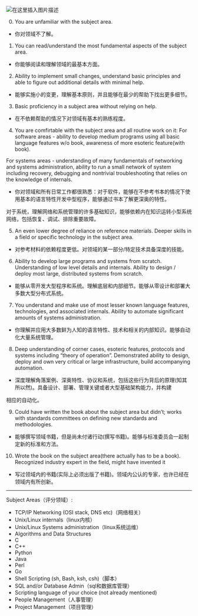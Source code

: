 ![在这里插入图片描述](https://img-blog.csdnimg.cn/c97b97d4176d4d73aa805a4061e77f51.png)


0. You are unfamiliar with the subject area.

- 你对领域不了解。



1. You can read/understand the most fundamental aspects of the subject area.

- 你能够阅读和理解领域的最基本方面。



2. Ability to implement small changes, understand basic principles and able to figure out additional details with minimal help.

- 能够实施小的变更，理解基本原则，并且能够在最少的帮助下找出更多细节。



3. Basic proficiency in a subject area without relying on help.

- 在不依赖帮助的情况下对领域有基本的熟练程度。



4. You are comfirtable with the subject area and all routine work on it: For software areas - ability to develop medium programs using all basic language features w/o book, awareness of more esoteric feature(with book).

For systems areas - understanding of many fundamentals of networking and systems administration, ability to run a small network of system including recovery, debugging and nontrivial troubleshooting that relies on the knowledge of internals.

- 你对领域和所有日常工作都很熟悉：对于软件，能够在不参考书本的情况下使用基本的语言特性开发中型程序，能够通过书本了解更深奥的特性。

对于系统，理解网络和系统管理的许多基础知识，能够依赖内在知识运转小型系统网络，包括恢复、调试、排除重要故障。



5. An even lower degree of reliance on reference materials. Deeper skills in a field or specific technology in the subject area.

- 对参考材料的依赖程度更低。对领域的某一部分/特定技术具备深度的技能。



6. Ability to develop large programs and systems from scratch. Understanding of low level details and internals. Ability to design / deploy most large, distributed systems from scratch.

- 能够从零开发大型程序和系统。理解底层和内部细节。能够从零设计和部署大多数大型分布式系统。



7. You understand and make use of most lesser known language features, technologies, and associated internals. Ability to automate significant amounts of systems administration.

- 你理解并应用大多数鲜为人知的语言特性、技术和相关的内部知识。能够自动化大量系统管理。



8. Deep understanding of corner cases, esoteric features, protocols and systems including “theory of operation”. Demonstrated ability to design, deploy and own very critical or large infrastructure, build accompanying automation.

- 深度理解角落案例、深奥特性、协议和系统，包括这些行为背后的原理(知其所以然)。具备设计、部署、管理关键或者大型基础架构能力，并构建

相应的自动化。



9. Could have written the book about the subject area but didn’t; works with standards committees on defining new standards and methodologies.

- 能够撰写领域书籍，但是尚未付诸行动(撰写书籍)。能够与标准委员会一起制定新的标准和方法。



10. Wrote the book on the subject area(there actually has to be a book). Recognized industry expert in the field, might have invented it

- 写过领域内的书籍(实际上必须出版了书籍)。领域内公认的专家，也许已经在领域内有所创新。

---

Subject Areas（评分领域）:

- TCP/IP Networking (OSI stack, DNS etc)（网络相关）
- Unix/Linux internals（linux内核）
- Unix/Linux Systems administration（linux系统运维）
- Algorithms and Data Structures
- C
- C++
- Python
- Java
- Perl
- Go
- Shell Scripting (sh, Bash, ksh, csh)（脚本）
- SQL and/or Database Admin（sql和数据库管理）
- Scripting language of your choice (not already mentioned)
- People Management（人事管理）
- Project Management（项目管理）
